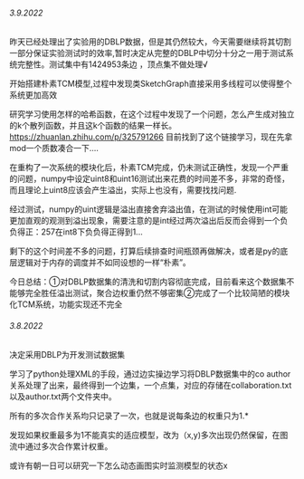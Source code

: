 ###### 3.9.2022

昨天已经处理出了实验用的DBLP数据，但是其仍然较大，今天需要继续将其切割一部分保证实验测试时的效率,暂时决定从完整的DBLP中切分十分之一用于测试系统完整性。测试集中有1424953条边 ，顶点集不做处理√

开始搭建朴素TCM模型,过程中发现类SketchGraph直接采用多线程可以使得整个系统更加高效

研究学习使用怎样的哈希函数，在这个过程中发现了一个问题，怎么产生成对独立的k个散列函数，并且这k个函数的结果一样长。
https://zhuanlan.zhihu.com/p/325791266  目前找到了这个链接学习，现在先拿mod一个质数凑合一下....



在重构了一次系统的模块化后，朴素TCM完成，仍未测试正确性，发现一个严重的问题，numpy中设定uint8和uint16测试出来花费的时间差不多，非常的奇怪，而且理论上uint8应该会产生溢出，实际上也没有，需要找找问题.

经过测试，numpy的uint逻辑是溢出直接舍弃溢出值，在测试的时候使用int可能更加直观的观测到溢出现象，需要注意的是int经过两次溢出后反而会得到一个负负得正：257在int8下负负得正得到1...

剩下的这个时间差不多的问题，打算后续排查时间瓶颈再做解决，或者是py的底层逻辑对于内存的调度并不如同设想的一样“朴素”。

今日总结：①对DBLP数据集的清洗和切割内容彻底完成，目前看来这个数据集不能够完全胜任溢出测试，聚合边权重仍然不够密集②完成了一个比较简陋的模块化TCM系统，功能实现还不完全

###### 3.8.2022

决定采用DBLP为开发测试数据集

学习了python处理XML的手段，通过边实操边学习将DBLP数据集中的co author关系处理了出来，最终得到一个边集，一个点集，对应的存储在collaboration.txt以及author.txt两个文件夹中。

所有的多次合作关系均只记录了一次，也就是说每条边的权重只为1.*

发现如果权重最多为1不能真实的适应模型，改为（x,y)多次出现仍然保留，在图流中通过多次合作累计权重。

或许有朝一日可以研究一下怎么动态画图实时监测模型的状态x
